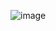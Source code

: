 ![image](https://user-images.githubusercontent.com/16625943/224783869-4233dd1c-6dab-4008-b766-2096ec644aab.png)
